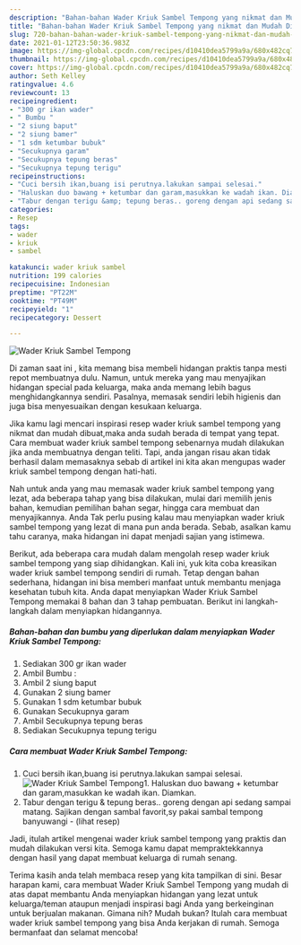 ```yaml
---
description: "Bahan-bahan Wader Kriuk Sambel Tempong yang nikmat dan Mudah Dibuat"
title: "Bahan-bahan Wader Kriuk Sambel Tempong yang nikmat dan Mudah Dibuat"
slug: 720-bahan-bahan-wader-kriuk-sambel-tempong-yang-nikmat-dan-mudah-dibuat
date: 2021-01-12T23:50:36.983Z
image: https://img-global.cpcdn.com/recipes/d10410dea5799a9a/680x482cq70/wader-kriuk-sambel-tempong-foto-resep-utama.jpg
thumbnail: https://img-global.cpcdn.com/recipes/d10410dea5799a9a/680x482cq70/wader-kriuk-sambel-tempong-foto-resep-utama.jpg
cover: https://img-global.cpcdn.com/recipes/d10410dea5799a9a/680x482cq70/wader-kriuk-sambel-tempong-foto-resep-utama.jpg
author: Seth Kelley
ratingvalue: 4.6
reviewcount: 13
recipeingredient:
- "300 gr ikan wader"
- " Bumbu "
- "2 siung baput"
- "2 siung bamer"
- "1 sdm ketumbar bubuk"
- "Secukupnya garam"
- "Secukupnya tepung beras"
- "Secukupnya tepung terigu"
recipeinstructions:
- "Cuci bersih ikan,buang isi perutnya.lakukan sampai selesai."
- "Haluskan duo bawang + ketumbar dan garam,masukkan ke wadah ikan. Diamkan."
- "Tabur dengan terigu &amp; tepung beras.. goreng dengan api sedang sampai matang. Sajikan dengan sambal favorit,sy pakai sambal tempong banyuwangi           (lihat resep)"
categories:
- Resep
tags:
- wader
- kriuk
- sambel

katakunci: wader kriuk sambel 
nutrition: 199 calories
recipecuisine: Indonesian
preptime: "PT22M"
cooktime: "PT49M"
recipeyield: "1"
recipecategory: Dessert

---
```



![Wader Kriuk Sambel Tempong](https://img-global.cpcdn.com/recipes/d10410dea5799a9a/680x482cq70/wader-kriuk-sambel-tempong-foto-resep-utama.jpg)

Di zaman  saat ini , kita memang bisa membeli hidangan praktis tanpa mesti repot membuatnya dulu. Namun, untuk mereka yang mau menyajikan hidangan special pada keluarga, maka anda memang lebih bagus menghidangkannya sendiri. Pasalnya, memasak sendiri lebih higienis dan juga bisa menyesuaikan dengan kesukaan keluarga.

Jika kamu lagi mencari inspirasi resep wader kriuk sambel tempong yang nikmat dan mudah dibuat,maka anda sudah berada di tempat yang tepat. Cara membuat wader kriuk sambel tempong  sebenarnya mudah dilakukan jika anda membuatnya dengan teliti. Tapi, anda jangan risau akan tidak berhasil dalam memasaknya 
sebab di artikel ini kita akan mengupas wader kriuk sambel tempong dengan hati-hati.  



Nah untuk anda yang mau memasak wader kriuk sambel tempong yang lezat, ada beberapa tahap yang bisa dilakukan, mulai dari memilih jenis bahan, kemudian pemilihan bahan segar, hingga cara membuat dan menyajikannya. Anda Tak perlu pusing kalau mau menyiapkan wader kriuk sambel tempong yang lezat di mana pun anda berada. Sebab, asalkan kamu  tahu caranya, maka hidangan ini dapat menjadi sajian yang istimewa.

Berikut, ada beberapa cara mudah dalam mengolah resep wader kriuk sambel tempong yang siap dihidangkan. Kali ini, yuk kita coba kreasikan wader kriuk sambel tempong sendiri di rumah. Tetap dengan bahan sederhana, hidangan ini bisa memberi manfaat untuk membantu menjaga kesehatan tubuh kita. Anda dapat menyiapkan Wader Kriuk Sambel Tempong memakai 8 bahan dan 3 tahap pembuatan. Berikut ini langkah-langkah dalam menyiapkan hidangannya.

<!--inarticleads1-->

##### Bahan-bahan dan bumbu yang diperlukan dalam menyiapkan Wader Kriuk Sambel Tempong:

1. Sediakan 300 gr ikan wader
1. Ambil  Bumbu :
1. Ambil 2 siung baput
1. Gunakan 2 siung bamer
1. Gunakan 1 sdm ketumbar bubuk
1. Gunakan Secukupnya garam
1. Ambil Secukupnya tepung beras
1. Sediakan Secukupnya tepung terigu




<!--inarticleads2-->

##### Cara membuat Wader Kriuk Sambel Tempong:

1. Cuci bersih ikan,buang isi perutnya.lakukan sampai selesai.
<img src="https://img-global.cpcdn.com/steps/adcbc5bad178fd52/160x128cq70/wader-kriuk-sambel-tempong-langkah-memasak-1-foto.jpg" alt="Wader Kriuk Sambel Tempong">1. Haluskan duo bawang + ketumbar dan garam,masukkan ke wadah ikan. Diamkan.
1. Tabur dengan terigu &amp; tepung beras.. goreng dengan api sedang sampai matang. Sajikan dengan sambal favorit,sy pakai sambal tempong banyuwangi -           (lihat resep)




Jadi, itulah artikel mengenai  wader kriuk sambel tempong  yang praktis dan mudah dilakukan versi kita. Semoga kamu dapat mempraktekkannya dengan hasil yang dapat membuat keluarga di rumah senang. 

Terima kasih anda telah membaca resep yang kita tampilkan di sini. Besar harapan kami, cara membuat  Wader Kriuk Sambel Tempong yang mudah di atas dapat membantu Anda menyiapkan hidangan yang lezat untuk keluarga/teman ataupun menjadi inspirasi bagi Anda yang berkeinginan untuk berjualan makanan. Gimana nih? Mudah bukan? Itulah cara membuat wader kriuk sambel tempong yang bisa Anda kerjakan di rumah. Semoga bermanfaat dan selamat mencoba!

